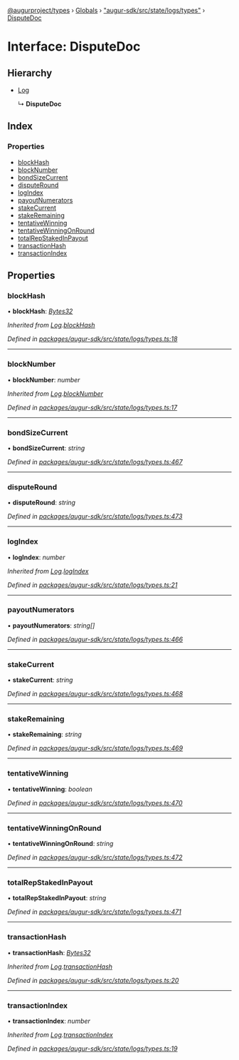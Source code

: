 [@augurproject/types](../README.md) › [Globals](../globals.md) › ["augur-sdk/src/state/logs/types"](../modules/_augur_sdk_src_state_logs_types_.md) › [DisputeDoc](_augur_sdk_src_state_logs_types_.disputedoc.md)

# Interface: DisputeDoc

## Hierarchy

* [Log](_augur_sdk_src_state_logs_types_.log.md)

  ↳ **DisputeDoc**

## Index

### Properties

* [blockHash](_augur_sdk_src_state_logs_types_.disputedoc.md#blockhash)
* [blockNumber](_augur_sdk_src_state_logs_types_.disputedoc.md#blocknumber)
* [bondSizeCurrent](_augur_sdk_src_state_logs_types_.disputedoc.md#bondsizecurrent)
* [disputeRound](_augur_sdk_src_state_logs_types_.disputedoc.md#disputeround)
* [logIndex](_augur_sdk_src_state_logs_types_.disputedoc.md#logindex)
* [payoutNumerators](_augur_sdk_src_state_logs_types_.disputedoc.md#payoutnumerators)
* [stakeCurrent](_augur_sdk_src_state_logs_types_.disputedoc.md#stakecurrent)
* [stakeRemaining](_augur_sdk_src_state_logs_types_.disputedoc.md#stakeremaining)
* [tentativeWinning](_augur_sdk_src_state_logs_types_.disputedoc.md#tentativewinning)
* [tentativeWinningOnRound](_augur_sdk_src_state_logs_types_.disputedoc.md#tentativewinningonround)
* [totalRepStakedInPayout](_augur_sdk_src_state_logs_types_.disputedoc.md#totalrepstakedinpayout)
* [transactionHash](_augur_sdk_src_state_logs_types_.disputedoc.md#transactionhash)
* [transactionIndex](_augur_sdk_src_state_logs_types_.disputedoc.md#transactionindex)

## Properties

###  blockHash

• **blockHash**: *[Bytes32](../modules/_augur_sdk_src_state_logs_types_.md#bytes32)*

*Inherited from [Log](_augur_sdk_src_state_logs_types_.log.md).[blockHash](_augur_sdk_src_state_logs_types_.log.md#blockhash)*

*Defined in [packages/augur-sdk/src/state/logs/types.ts:18](https://github.com/AugurProject/augur/blob/69c4be52bf/packages/augur-sdk/src/state/logs/types.ts#L18)*

___

###  blockNumber

• **blockNumber**: *number*

*Inherited from [Log](_augur_sdk_src_state_logs_types_.log.md).[blockNumber](_augur_sdk_src_state_logs_types_.log.md#blocknumber)*

*Defined in [packages/augur-sdk/src/state/logs/types.ts:17](https://github.com/AugurProject/augur/blob/69c4be52bf/packages/augur-sdk/src/state/logs/types.ts#L17)*

___

###  bondSizeCurrent

• **bondSizeCurrent**: *string*

*Defined in [packages/augur-sdk/src/state/logs/types.ts:467](https://github.com/AugurProject/augur/blob/69c4be52bf/packages/augur-sdk/src/state/logs/types.ts#L467)*

___

###  disputeRound

• **disputeRound**: *string*

*Defined in [packages/augur-sdk/src/state/logs/types.ts:473](https://github.com/AugurProject/augur/blob/69c4be52bf/packages/augur-sdk/src/state/logs/types.ts#L473)*

___

###  logIndex

• **logIndex**: *number*

*Inherited from [Log](_augur_sdk_src_state_logs_types_.log.md).[logIndex](_augur_sdk_src_state_logs_types_.log.md#logindex)*

*Defined in [packages/augur-sdk/src/state/logs/types.ts:21](https://github.com/AugurProject/augur/blob/69c4be52bf/packages/augur-sdk/src/state/logs/types.ts#L21)*

___

###  payoutNumerators

• **payoutNumerators**: *string[]*

*Defined in [packages/augur-sdk/src/state/logs/types.ts:466](https://github.com/AugurProject/augur/blob/69c4be52bf/packages/augur-sdk/src/state/logs/types.ts#L466)*

___

###  stakeCurrent

• **stakeCurrent**: *string*

*Defined in [packages/augur-sdk/src/state/logs/types.ts:468](https://github.com/AugurProject/augur/blob/69c4be52bf/packages/augur-sdk/src/state/logs/types.ts#L468)*

___

###  stakeRemaining

• **stakeRemaining**: *string*

*Defined in [packages/augur-sdk/src/state/logs/types.ts:469](https://github.com/AugurProject/augur/blob/69c4be52bf/packages/augur-sdk/src/state/logs/types.ts#L469)*

___

###  tentativeWinning

• **tentativeWinning**: *boolean*

*Defined in [packages/augur-sdk/src/state/logs/types.ts:470](https://github.com/AugurProject/augur/blob/69c4be52bf/packages/augur-sdk/src/state/logs/types.ts#L470)*

___

###  tentativeWinningOnRound

• **tentativeWinningOnRound**: *string*

*Defined in [packages/augur-sdk/src/state/logs/types.ts:472](https://github.com/AugurProject/augur/blob/69c4be52bf/packages/augur-sdk/src/state/logs/types.ts#L472)*

___

###  totalRepStakedInPayout

• **totalRepStakedInPayout**: *string*

*Defined in [packages/augur-sdk/src/state/logs/types.ts:471](https://github.com/AugurProject/augur/blob/69c4be52bf/packages/augur-sdk/src/state/logs/types.ts#L471)*

___

###  transactionHash

• **transactionHash**: *[Bytes32](../modules/_augur_sdk_src_state_logs_types_.md#bytes32)*

*Inherited from [Log](_augur_sdk_src_state_logs_types_.log.md).[transactionHash](_augur_sdk_src_state_logs_types_.log.md#transactionhash)*

*Defined in [packages/augur-sdk/src/state/logs/types.ts:20](https://github.com/AugurProject/augur/blob/69c4be52bf/packages/augur-sdk/src/state/logs/types.ts#L20)*

___

###  transactionIndex

• **transactionIndex**: *number*

*Inherited from [Log](_augur_sdk_src_state_logs_types_.log.md).[transactionIndex](_augur_sdk_src_state_logs_types_.log.md#transactionindex)*

*Defined in [packages/augur-sdk/src/state/logs/types.ts:19](https://github.com/AugurProject/augur/blob/69c4be52bf/packages/augur-sdk/src/state/logs/types.ts#L19)*
